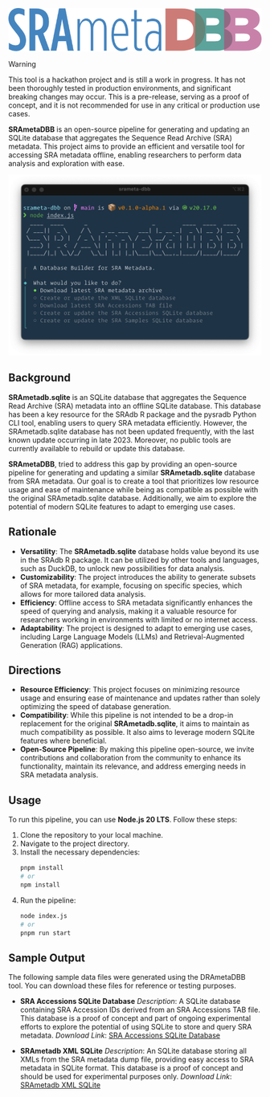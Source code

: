 
![SRAmetaDBB](docs/images/SRAmetaDBB.png)


> [!WARNING]
> This tool is a hackathon project and is still a work in progress. It has not been thoroughly tested in production environments, and significant breaking changes may occur. This is a pre-release, serving as a proof of concept, and it is not recommended for use in any critical or production use cases.

**SRAmetaDBB** is an open-source pipeline for generating and updating an SQLite database that aggregates the Sequence Read Archive (SRA) metadata. This project aims to provide an efficient and versatile tool for accessing SRA metadata offline, enabling researchers to perform data analysis and exploration with ease.

![SRAmetaDBB Terminal Screenshot](docs/images/screenshot.png)

## Background

**SRAmetadb.sqlite** is an SQLite database that aggregates the Sequence Read Archive (SRA) metadata into an offline SQLite database. This database has been a key resource for the SRAdb R package and the pysradb Python CLI tool, enabling users to query SRA metadata efficiently. However, the SRAmetadb.sqlite database has not been updated frequently, with the last known update occurring in late 2023. Moreover, no public tools are currently available to rebuild or update this database.

**SRAmetaDBB**, tried to address this gap by providing an open-source pipeline for generating and updating a similar **SRAmetadb.sqlite** database from SRA metadata. Our goal is to create a tool that prioritizes low resource usage and ease of maintenance while being as compatible as possible with the original SRAmetadb.sqlite database. Additionally, we aim to explore the potential of modern SQLite features to adapt to emerging use cases.

## Rationale

- **Versatility**: The **SRAmetadb.sqlite** database holds value beyond its use in the SRAdb R package. It can be utilized by other tools and languages, such as DuckDB, to unlock new possibilities for data analysis.
- **Customizability**: The project introduces the ability to generate subsets of SRA metadata, for example, focusing on specific species, which allows for more tailored data analysis.
- **Efficiency**: Offline access to SRA metadata significantly enhances the speed of querying and analysis, making it a valuable resource for researchers working in environments with limited or no internet access.
- **Adaptability**: The project is designed to adapt to emerging use cases, including Large Language Models (LLMs) and Retrieval-Augmented Generation (RAG) applications.

## Directions

- **Resource Efficiency**: This project focuses on minimizing resource usage and ensuring ease of maintenance and updates rather than solely optimizing the speed of database generation.
- **Compatibility**: While this pipeline is not intended to be a drop-in replacement for the original **SRAmetadb.sqlite**, it aims to maintain as much compatibility as possible. It also aims to leverage modern SQLite features where beneficial.
- **Open-Source Pipeline**: By making this pipeline open-source, we invite contributions and collaboration from the community to enhance its functionality, maintain its relevance, and address emerging needs in SRA metadata analysis.


## Usage

To run this pipeline, you can use **Node.js 20 LTS**. Follow these steps:

1. Clone the repository to your local machine.
2. Navigate to the project directory.
3. Install the necessary dependencies:
   ```bash
   pnpm install
   # or
   npm install
   ```
4. Run the pipeline:
   ```bash
   node index.js
   # or
   pnpm run start
   ```


## Sample Output

The following sample data files were generated using the DRAmetaDBB tool. You can download these files for reference or testing purposes.

  - **SRA Accessions SQLite Database**
     *Description*: A SQLite database containing SRA Accession IDs derived from an SRA Accessions TAB file. This database is a proof of concept and part of ongoing experimental efforts to explore the potential of using SQLite to store and query SRA metadata.
     *Download Link*: [SRA Accessions SQLite Database](https://zenodo.org/doi/10.5281/zenodo.13501385)

  - **SRAmetadb XML SQLite**
     *Description*: An SQLite database storing all XMLs from the SRA metadata dump file, providing easy access to SRA metadata in SQLite format. This database is a proof of concept and should be used for experimental purposes only.
     *Download Link*: [SRAmetadb XML SQLite](https://zenodo.org/doi/10.5281/zenodo.13502652)
